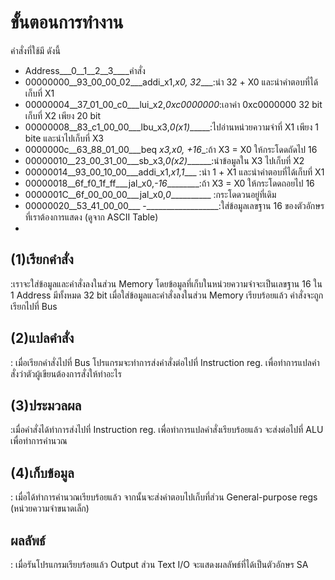 # ขั้นตอนการทำงาน
คำสั่งที่ใช้มี ดังนี้
- Address___0__1__2__3____คำสั่ง		
- 00000000__93_00_00_02___addi_x1,_x0, 32____:นำ 32 + X0 และนำคำตอบที่ได้เก็บที่ X1 
- 00000004__37_01_00_c0___lui_x2,_0xc0000000_:เอาค่า 0xc0000000 32 bit เก็บที่ X2 เพียง 20 bit
- 00000008__83_c1_00_00___lbu_x3,_0(x1)______:ไปอ่านหน่วยความจำที่ X1 เพียง 1 bite และนำไปเก็บที่ X3
- 0000000c__63_88_01_00___beq _x3,_x0, +16___:ถ้า X3 = X0 ให้กระโดดถัดไป 16 
- 00000010__23_00_31_00___sb_x3,_0(x2)_______:นำข้อมูลใน X3 ไปเก็บที่ X2
- 00000014__93_00_10_00___addi_x1,_x1,_1_____ :นำ 1 + X1 และนำคำตอบที่ได้เก็บที่ X1
- 00000018__6f_f0_1f_ff___jal_x0,_-16_________:ถ้า X3 = X0 ให้กระโดดถอยไป 16 
- 0000001C__6f_00_00_00___jal_x0,_0___________ :กระโดดวนอยู่ที่เดิม
- 00000020__53_41_00_00___  -__________________:ใส่ข้อมูลเลขฐาน 16 ของตัวอักษรที่เราต้องการแสดง (ดูจาก ASCII Table)
- 
## (1)เรียกคำสั่ง
:เราจะใส่ข้อมูลและคำสั่งลงในส่วน Memory โดยข้อมูลที่เก็บในหน่วยความจำจะเป็นเลขฐาน 16 ใน 1 Address มีทั้งหมด 32 bit
เมื่อใส่ข้อมูลและคำสั่งลงในส่วน Memory เรียบร้อยแล้ว คำสั่งจะถูกเรียกไปที่ Bus

## (2)แปลคำสั่ง
: เมื่อเรียกคำสั่งไปที่ Bus โปรแกรมจะทำการส่งคำสั่งต่อไปที่ Instruction reg. 
เพื่อทำการแปลคำสั่งว่าตัวผู้เขียนต้องการสั่งให้ทำอะไร

## (3)ประมวลผล
:เมื่อคำสั่งได้ทำการส่งไปที่ Instruction reg. เพื่อทำการแปลคำสั่งเรียบร้อยแล้ว จะส่งต่อไปที่ ALU เพื่อทำการคำนวณ

## (4)เก็บข้อมูล
: เมื่อได้ทำการคำนวณเรียบร้อยแล้ว จากนั้นจะส่งคำตอบไปเก็บที่ส่วน General-purpose regs (หน่วยความจำขนาดเล็ก)

## ผลลัพธ์
: เมื่อรันโปรแกรมเรียบร้อยแล้ว Output ส่วน Text I/O จะแสดงผลลัพธ์ที่ได้เป็นตัวอักษร SA
